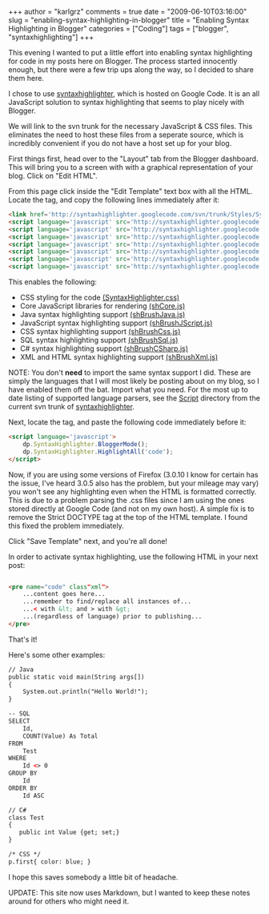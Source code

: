 +++
author = "karlgrz"
comments = true
date = "2009-06-10T03:16:00"
slug = "enabling-syntax-highlighting-in-blogger"
title = "Enabling Syntax Highlighting in Blogger"
categories = ["Coding"]
tags = ["blogger", "syntaxhighlighting"]
+++

This evening I wanted to put a little effort into enabling syntax highlighting for code in my posts here on Blogger. The process started innocently enough, but there were a few trip ups along the way, so I decided to share them here.

I chose to use [syntaxhighlighter](http://code.google.com/p/syntaxhighlighter/), which is hosted on Google Code. It is an all JavaScript solution to syntax highlighting that seems to play nicely with Blogger.

We will link to the svn trunk for the necessary JavaScript & CSS files. This eliminates the need to host these files from a seperate source, which is incredibly convenient if you do not have a host set up for your blog.

First things first, head over to the "Layout" tab from the Blogger dashboard. This will bring you to a screen with with a graphical representation of your blog. Click on "Edit HTML".

From this page click inside the "Edit Template" text box with all the HTML. Locate the <head> tag, and copy the following lines immediately after it:

``` html
<link href='http://syntaxhighlighter.googlecode.com/svn/trunk/Styles/SyntaxHighlighter.css' rel='stylesheet' type='text/css'/>
<script language='javascript' src='http://syntaxhighlighter.googlecode.com/svn/trunk/Scripts/shCore.js'/>
<script language='javascript' src='http://syntaxhighlighter.googlecode.com/svn/trunk/Scripts/shBrushJava.js'/>
<script language='javascript' src='http://syntaxhighlighter.googlecode.com/svn/trunk/Scripts/shBrushJScript.js'/>
<script language='javascript' src='http://syntaxhighlighter.googlecode.com/svn/trunk/Scripts/shBrushCss.js'/>
<script language='javascript' src='http://syntaxhighlighter.googlecode.com/svn/trunk/Scripts/shBrushSql.js'/>
<script language='javascript' src='http://syntaxhighlighter.googlecode.com/svn/trunk/Scripts/shBrushCSharp.js'/>
<script language='javascript' src='http://syntaxhighlighter.googlecode.com/svn/trunk/Scripts/shBrushXml.js'/>
```

This enables the following:

- CSS styling for the code [(SyntaxHighlighter.css)](http://code.google.com/p/syntaxhighlighter/source/browse/trunk/Styles/SyntaxHighlighter.css)
- Core JavaScript libraries for rendering [(shCore.js)](http://code.google.com/p/syntaxhighlighter/source/browse/trunk/Scripts/shCore.js)
- Java syntax highlighting support [(shBrushJava.js)](http://code.google.com/p/syntaxhighlighter/source/browse/trunk/Scripts/shBrushJava.js)
- JavaScript syntax highlighting support [(shBrushJScript.js)](http://code.google.com/p/syntaxhighlighter/source/browse/trunk/Scripts/shBrushJScript.js)
- CSS syntax highlighting support [(shBrushCss.js)](http://code.google.com/p/syntaxhighlighter/source/browse/trunk/Scripts/shBrushCss.js)
- SQL syntax highlighting support [(shBrushSql.js)](http://code.google.com/p/syntaxhighlighter/source/browse/trunk/Scripts/shBrushSql.js)
- C# syntax highlighting support [(shBrushCSharp.js)](http://code.google.com/p/syntaxhighlighter/source/browse/trunk/Scripts/shBrushCSharp.js)
- XML and HTML syntax highlighting support [(shBrushXml.js)](http://code.google.com/p/syntaxhighlighter/source/browse/trunk/Scripts/shBrushXml.js)

NOTE: You don't **need** to import the same syntax support I did. These are simply the languages that I will most likely be posting about on my blog, so I have enabled them off the bat. Import what you need. For the most up to date listing of supported language parsers, see the [Script](http://code.google.com/p/syntaxhighlighter/source/browse/#svn/trunk/Scripts) directory from the current svn trunk of [syntaxhighlighter](http://code.google.com/p/syntaxhighlighter/).

Next, locate the </body> tag, and paste the following code immediately before it:

``` html
<script language='javascript'>
    dp.SyntaxHighlighter.BloggerMode();
    dp.SyntaxHighlighter.HighlightAll('code');
</script>
```

Now, if you are using some versions of Firefox (3.0.10 I know for certain has the issue, I've heard 3.0.5 also has the problem, but your mileage may vary) you won't see any highlighting even when the HTML is formatted correctly. This is due to a problem parsing the .css files since I am using the ones stored directly at Google Code (and not on my own host). A simple fix is to remove the Strict DOCTYPE tag at the top of the HTML template. I found this fixed the problem immediately.

Click "Save Template" next, and you're all done!

In order to activate syntax highlighting, use the following HTML in your next post:

``` html

<pre name="code" class"xml">
    ...content goes here...
    ...remember to find/replace all instances of...
    ...< with &lt; and > with &gt;
    ...(regardless of language) prior to publishing...
</pre>

```

That's it!

Here's some other examples:

``` html
// Java
public static void main(String args[])
{
    System.out.println("Hello World!");
}

-- SQL
SELECT
    Id,
    COUNT(Value) As Total
FROM
    Test
WHERE
    Id <> 0
GROUP BY
    Id
ORDER BY
    Id ASC

// C#
class Test
{
   public int Value {get; set;}
}

/* CSS */
p.first{ color: blue; }
```

I hope this saves somebody a little bit of headache.

UPDATE: This site now uses Markdown, but I wanted to keep these notes around for others who might need it.
